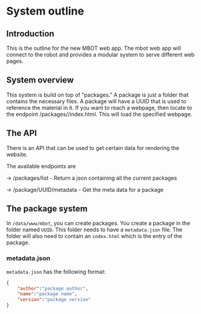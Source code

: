 # System outline

## Introduction

This is the outline for the new MBOT web app. The mbot web app will connect to the robot and provides a modular system to serve different web pages.

## System overview

This system is build on top of "packages." A package is just a folder that contains the necessary files. A package will have a UUID that is used to reference the material in it. If you want to reach a webpage, then locate to the endpoint /packages/<UUID>/index.html. This will load the specified webpage.

## The API 

There is an API that can be used to get certain data for rendering the website. 

The available endpoints are

-> /packages/list - Return a json containing all the current packages

-> /package/UUID/metadata - Get the meta data for a package

## The package system

In `/data/www/mbot`, you can create packages. You create a package in the folder named `UUID`. This folder needs to have a `metadata.json` file. The folder will also need to contain an `index.html` which is the entry of the package.

### metadata.json

`metadata.json` has the following format:

```json
{
    "author":"package author",
    "name":"package name",
    "version":"package version"
}
```